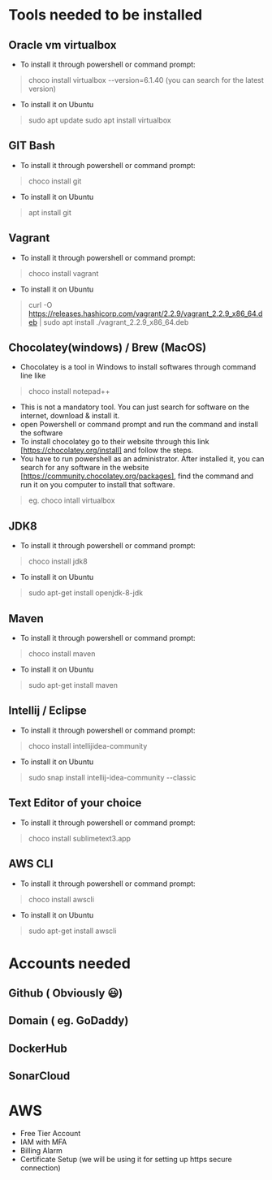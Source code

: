 # Tools needed to be installed
 ## Oracle vm virtualbox
 - To install it through powershell or command prompt:
 > choco install virtualbox --version=6.1.40 (you can search for the latest version)
 - To install it on Ubuntu
 > sudo apt update
 > sudo apt install virtualbox
 ## GIT Bash
  - To install it through powershell or command prompt:
  > choco install git
  - To install it on Ubuntu
  >  apt install git
 ## Vagrant
  - To install it through powershell or command prompt:
  > choco install vagrant
   - To install it on Ubuntu
   > curl -O https://releases.hashicorp.com/vagrant/2.2.9/vagrant_2.2.9_x86_64.deb |  sudo apt install ./vagrant_2.2.9_x86_64.deb
 ## Chocolatey(windows) / Brew (MacOS)
 - Chocolatey is a tool in Windows to install softwares through command line like
 > choco install notepad++ 
 - This is not a mandatory tool. You can just search for software on the internet, download & install it. 
 - open Powershell or command prompt and run the command and install the software
 - To install chocolatey go to their website through this link [https://chocolatey.org/install] and follow the steps.
 - You have to run powershell as an administrator. After installed it, you can search for any software in the website [https://community.chocolatey.org/packages], find the command and run it on you computer to install that software.
 > eg. choco intall virtualbox
 ## JDK8
  - To install it through powershell or command prompt:
  > choco install jdk8
  - To install it on Ubuntu
  >  sudo apt-get install openjdk-8-jdk
 ## Maven
  - To install it through powershell or command prompt:
  > choco install maven
  - To install it on Ubuntu
  > sudo apt-get install maven
 ## Intellij / Eclipse
  - To install it through powershell or command prompt:
  > choco install intellijidea-community
  - To install it on Ubuntu
  > sudo snap install intellij-idea-community --classic
 ## Text Editor of your choice
  - To install it through powershell or command prompt:
  > choco install sublimetext3.app
  
 ## AWS CLI
  - To install it through powershell or command prompt:
  > choco install awscli
  - To install it on Ubuntu
  > sudo apt-get install awscli
# Accounts needed
## Github ( Obviously 😃)
## Domain ( eg. GoDaddy)
## DockerHub
## SonarCloud
# AWS
- Free Tier Account
- IAM with MFA
- Billing Alarm
- Certificate Setup (we will be using it for setting up https secure connection)

